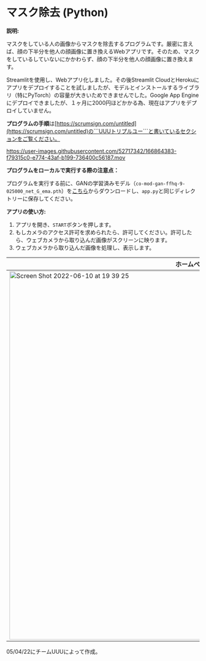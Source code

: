 # マスク除去 (Python)





**説明:**

マスクをしている人の画像からマスクを除去するプログラムです。厳密に言えば、顔の下半分を他人の顔画像に置き換えるWebアプリです。そのため、マスクをしているしていないにかかわらず、顔の下半分を他人の顔画像に置き換えます。

Streamlitを使用し、Webアプリ化しました。その後Streamlit CloudとHerokuにアプリをデプロイすることを試しましたが、モデルとインストールするライブラリ（特にPyTorch）の容量が大きいためできませんでした。Google App Engineにデプロイできましたが、１ヶ月に2000円ほどかかる為、現在はアプリをデプロイしていません。

**プログラムの手順**は[https://scrumsign.com/untitled](https://scrumsign.com/untitled)の```UUUトリプルユー```と書いているセクションをご覧ください。

https://user-images.githubusercontent.com/52717342/166864383-f79315c0-e774-43af-b199-736400c56187.mov


**プログラムをローカルで実行する際の注意点：**

プログラムを実行する前に、GANの学習済みモデル（`co-mod-gan-ffhq-9-025000_net_G_ema.pth`）を[こちら](https://maildluteducn-my.sharepoint.com/:u:/g/personal/zengyu_mail_dlut_edu_cn/Ee1YPJG2Y7NDnUjJBf-SipoBBSlbv8QfFy6K7lsiiiiFHg?download=1)からダウンロードし、`app.py`と同じディレクトリーに保存してください。

**アプリの使い方:**
1. アプリを開き、`START`ボタンを押します。
2. もしカメラのアクセス許可を求められたら、許可してください。許可したら、ウェブカメラから取り込んだ画像がスクリーンに映ります。
3. ウェブカメラから取り込んだ画像を処理し、表示します。

| ホームページ |  
| ------ | 
| <img width="961" alt="Screen Shot 2022-06-10 at 19 39 25" src="https://user-images.githubusercontent.com/52717342/173052321-3db86f98-21fd-430a-a3bb-99e1fb712ee0.png"> |  

<!-- もし下記のようなエラーが出た場合、ブラウザーをリフレッシュしてください。このエラーはネットワーク速度などの理由で、ウェブカメラの映像を読み込む際に使用するstreamlit_webrtcをローディングできないときに表示されます。

<img width="692" alt="Screen Shot 2022-06-10 at 16 16 03" src="https://user-images.githubusercontent.com/52717342/173049060-ba300862-782a-4e19-a965-abbcd7526a1e.png"> -->

05/04/22にチームUUUによって作成。
